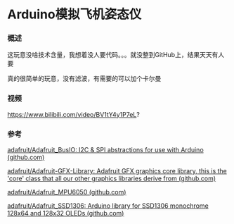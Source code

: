 # Arduino模拟飞机姿态仪

### 概述

这玩意没啥技术含量，我想着没人要代码。。。就没整到GitHub上，结果天天有人要

真的很简单的玩意，没有滤波，有需要的可以加个卡尔曼

### 视频

https://www.bilibili.com/video/BV1tY4y1P7eL?

### 参考

[adafruit/Adafruit_BusIO: I2C & SPI abstractions for use with Arduino (github.com)](https://github.com/adafruit/Adafruit_BusIO)

[adafruit/Adafruit-GFX-Library: Adafruit GFX graphics core library, this is the 'core' class that all our other graphics libraries derive from (github.com)](https://github.com/adafruit/Adafruit-GFX-Library)

[adafruit/Adafruit_MPU6050 (github.com)](https://github.com/adafruit/Adafruit_MPU6050)

[adafruit/Adafruit_SSD1306: Arduino library for SSD1306 monochrome 128x64 and 128x32 OLEDs (github.com)](https://github.com/adafruit/Adafruit_SSD1306)

